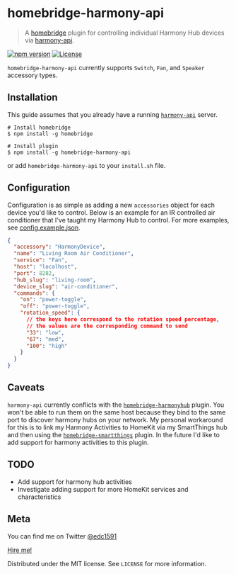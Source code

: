 # homebridge-harmony-api

> A [homebridge](https://github.com/nfarina/homebridge) plugin for controlling individual Harmony Hub devices via [harmony-api](https://github.com/maddox/harmony-api).

[![npm version](https://badge.fury.io/js/homebridge-harmony-api.svg)](https://badge.fury.io/js/homebridge-harmony-api)
[![License][license-image]][license-url]

`homebridge-harmony-api` currently supports `Switch`, `Fan`, and `Speaker` accessory types.

## Installation

This guide assumes that you already have a running [`harmony-api`](https://github.com/maddox/harmony-api) server.

```
# Install homebridge
$ npm install -g homebridge

# Install plugin
$ npm install -g homebridge-harmony-api
```

or add `homebridge-harmony-api` to your `install.sh` file.

## Configuration

Configuration is as simple as adding a new `accessories` object for each device you'd like to control. Below is an example for an IR controlled air conditioner that I've taught my Harmony Hub to control. For more examples, see [config.example.json](config.example.json).

```json
{
  "accessory": "HarmonyDevice",
  "name": "Living Room Air Conditioner",
  "service": "Fan",
  "host": "localhost",
  "port": 8282,
  "hub_slug": "living-room",
  "device_slug": "air-conditioner",
  "commands": {
    "on": "power-toggle",
    "off": "power-toggle",
    "rotation_speed": {
      // the keys here correspond to the rotation speed percentage,
      // the values are the corresponding command to send
      "33": "low",
      "67": "med",
      "100": "high"
    }
  }
}
```

## Caveats

`harmony-api` currently conflicts with the [`homebridge-harmonyhub`](https://github.com/KraigM/homebridge-harmonyhub) plugin. You won't be able to run them on the same host because they bind to the same port to discover harmony hubs on your network. My personal workaround for this is to link my Harmony Activities to HomeKit via my SmartThings hub and then using the [`homebridge-smartthings`](https://github.com/pdlove/homebridge-smartthings) plugin. In the future I'd like to add support for harmony activities to this plugin.

## TODO

* Add support for harmony hub activities
* Investigate adding support for more HomeKit services and characteristics

## Meta

You can find me on Twitter [@edc1591](https://twitter.com/edc1591)

[Hire me!](http://edc.me)

Distributed under the MIT license. See ``LICENSE`` for more information.

[license-image]: https://img.shields.io/badge/License-MIT-blue.svg
[license-url]: LICENSE